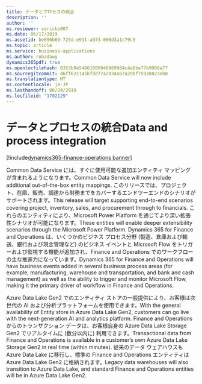 ```yaml
---
title: データとプロセスの統合
description: ''
author: ''
ms.reviewer: sericks007
ms.date: 06/17/2019
ms.assetid: be096b69-725d-e911-a973-000d3a1c79c5
ms.topic: article
ms.service: business-applications
ms.author: robadawy
dynamics365pdf: true
ms.openlocfilehash: 0353b9e54861806946969984c4a8be77b9988a77
ms.sourcegitcommit: d6ff62c145bfdd7742034a67a29bf75938823eb0
ms.translationtype: HT
ms.contentlocale: ja-JP
ms.lasthandoff: 06/24/2019
ms.locfileid: "1702129"
---
```

# <a name="data-and-process-integration"></a><span data-ttu-id="9c1c2-102">データとプロセスの統合</span><span class="sxs-lookup"><span data-stu-id="9c1c2-102">Data and process integration</span></span>

[!include[dynamics365-finance-operations banner](../includes/dynamics365-finance-operations.md)]

<span data-ttu-id="9c1c2-103">Common Data Service には、すぐに使用可能な追加エンティティ マッピングが含まれるようになります。</span><span class="sxs-lookup"><span data-stu-id="9c1c2-103">Common Data Service will now include additional out-of-the-box entity mappings.</span></span> <span data-ttu-id="9c1c2-104">このリリースでは、プロジェクト、在庫、販売、調達から財務までをカバーするエンドツーエンドのシナリオがサポートされます。</span><span class="sxs-lookup"><span data-stu-id="9c1c2-104">This release will target supporting end-to-end scenarios covering project, inventory, sales, and procurement through to financials.</span></span> <span data-ttu-id="9c1c2-105">これらのエンティティにより、Microsoft Power Platform を通じてより深い拡張性シナリオが可能になります。</span><span class="sxs-lookup"><span data-stu-id="9c1c2-105">These entities will enable deeper extensibility scenarios through the Microsoft Power Platform.</span></span> <span data-ttu-id="9c1c2-106">Dynamics 365 for Finance and Operations は、いくつかのビジネス プロセス分野 (製造、倉庫および輸送、銀行および現金管理など) のビジネス イベントと Microsoft Flow をトリガーおよび監視する機能が追加され、Finance and Operations でのワークフローの主な推進力になっています。</span><span class="sxs-lookup"><span data-stu-id="9c1c2-106">Dynamics 365 for Finance and Operations will have business events added in several business process areas (for example, manufacturing, warehouse and transportation, and bank and cash management) as well as the ability to trigger and monitor Microsoft Flow, making it the primary driver of workflow in Finance and Operations.</span></span>

<span data-ttu-id="9c1c2-107">Azure Data Lake Gen2 でのエンティティ ストアの一般提供により、お客様は次世代の AI および分析プラットフォームを使用できます。</span><span class="sxs-lookup"><span data-stu-id="9c1c2-107">With the general availability of Entity store in Azure Data Lake Gen2, customers can go live with the next-generation AI and analytics platform.</span></span> <span data-ttu-id="9c1c2-108">Finance and Operations からのトランザクション データは、お客様自身の Azure Data Lake Storage Gen2 でリアルタイムに (数分以内に) 利用できます。</span><span class="sxs-lookup"><span data-stu-id="9c1c2-108">Transactional data from Finance and Operations is available in a customer’s own Azure Data Lake Storage Gen2 in real time (within minutes).</span></span> <span data-ttu-id="9c1c2-109">従来のデータ ウェアハウスも Azure Data Lake に移行し、標準の Finance and Operations エンティティは Azure Data Lake Gen2 に格納されます。</span><span class="sxs-lookup"><span data-stu-id="9c1c2-109">Legacy data warehouses will also transition to Azure Data Lake, and standard Finance and Operations entities will be in Azure Data Lake Gen2.</span></span> 
